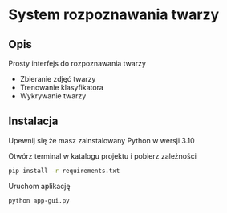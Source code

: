 # System rozpoznawania twarzy

## Opis

Prosty interfejs do rozpoznawania twarzy 

  - Zbieranie zdjęć twarzy
  - Trenowanie klasyfikatora 
  - Wykrywanie twarzy

  
## Instalacja

Upewnij się że masz zainstalowany Python w wersji 3.10

Otwórz terminal w katalogu projektu i pobierz zależności

```bash
pip install -r requirements.txt
```

Uruchom aplikację

```sh
python app-gui.py
```
